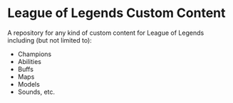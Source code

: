 # League of Legends Custom Content
A repository for any kind of custom content for League of Legends including (but not limited to):
* Champions
* Abilities
* Buffs
* Maps
* Models
* Sounds, etc.
